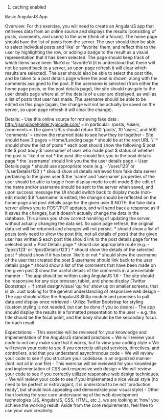 1. caching enabled

 Basic AngularJS App

Overview:
For this exercise, you will need to create an AngularJS app that retrieves data from an online source and displays the results (consisting of posts, comments, and users) to the user (think of a forum).
The home page should have the list of posts from the server. The user should then be able to select individual posts and 'like' or 'favorite' them, and reflect this to the user by highlighting the row, or adding a badge to the result as a visual representation that it has been selected.
The page should keep track of which items have been 'like'd or 'favorite'd (it is understood that these will not be saved back to a server, so upon page refresh it will clear which results are selected).
The user should also be able to select the post title, and be taken to a post details page where the post is shown, along with the comments assigned to the post.
If the username is selected (from either the home page posts, or the post details page), the site should navigate to the user details page where all of the details of a user are displayed, as well as a list of posts that user has made.
The username should be able to be edited on this page (again, the change will not be actually be saved on the server, so upon page refresh it will clear the change).

Details:
	- Use this online source for retrieving fake data : http://jsonplaceholder.typicode.com/
		= in particular: /posts, /users, /comments
		= The given URLs should return 100 'posts', 10 'users', and 500 'comments'
		= review the returned data to see how they tie together
	- Site should have 3 pages
		= Home/Landing page
			* should be at the root URL '/'
			* should show the list of posts
			* each post should show the following
				$ post title
				$ post body
				$ 'username' of user who made post
				$ status of whether the post is 'like'd or not
			* the post title should link you to the post details page
			* the 'username' should link you the the user details page
		= User Details page
			* should use appropriate route (e.g. - '/user/123' or '/userDetails/123')
			* should show all details retrieved from fake data server pertaining to the given user
				$ the 'name' and 'username' properties of the user should be able to toggle from display mode to edit mode
				$ the edit of the name and/or username should be sent to the server when saved, and upon success message the UI should switch back to display mode (non-edit mode)
				$ if 'username' is edited, the change should be reflected on the home page and post details page for the given user
				$ NOTE: the fake data server allows you to POST/PUT updates, and will send back a response as if it saves the changes, but it doesn't actually change the data in the database.
          This allows you show correct handling of updating the server, without actually changing the data set. So upon page refresh, the original data set will be returned and changes will not persist.
			* should show a list of posts (only need to show the post title, not all details of post) that the given user has written
				$ each post title should link to the post details page for the selected post
		= Post Details page
			* should use appropriate route (e.g. - '/post/123' or '/postDetails/123')
			* should show the details of the selected post
			* should show if it has been 'like'd or not
			* should show the username of the user that created the post
				$ username should link back to the user details page
			* should show a list of the comments that have been made on the given post
				$ show the useful details of the comments in a presentable manner
	- The app should be written using AngularJS 1.6
	- The site should be responsive for any size browser, tablet, and phone display (Twitter Bootstrap)
		= if small design/visual 'quirks' show up on smaller screens, that is ok. Just looking for the general understanding of responsive web design
	- The app should utilize the AngularJS $http module and promises to pull data and display once retrieved
	- Utilize Twitter Bootstrap for styling (custom styling is not needed, but can be done if you so desire)
	- The app should display the results in a formatted presentation to the user
		= e.g. the title should be the focal point, and the body should be the secondary focus for each result

Expectations:
	- This exercise will be reviewed for your knowledge and implementation of the AngularJS standard practices
		= We will review your code to not only make sure that it works, but to view your coding style
		= We will review your code to see if you correctly utilized services, directives, and controllers, and that you understand asynchronous code
		= We will review your code to see if you structure your codebase in an organized manner (hint: not all in one file)
	- This exercise will be reviewed for your knowledge and implementation of CSS and responsive web design
		= We will review your code to see if you correctly utilized responsive web design techniques.
		= We will review your code to see if you implemented a nice visual style (no need to be perfect or extravagant, it is understood to be not 'production ready', but should look appealing and demonstrate your visual style)
	- Other than looking for your core understanding of the web development technologies (JS, AngularJS, CSS, HTML, etc..), we are looking at 'how' you achieve the working result. Aside from the core requirements, feel free to use your own creativity.